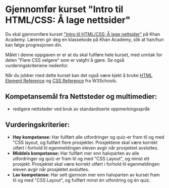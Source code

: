 # Gjennomfør kurset "Intro til HTML/CSS: Å lage nettsider"

Du skal gjennomføre kurset ["Intro til HTML/CSS: Å lage nettsider"](https://nb.khanacademy.org/computing/computer-programming/html-css) på Khan Academy. Læreren gir deg en klassekode på Khan Academy, slik at han/hun kan følge progresjonen din.

Målet i denne oppgaven er er at du skal fullføre hele kurset, med unntak for delen "Flere CSS velgere" som er valgfri å gjøre. Se også vurderingskriteriene nedenfor.

Når du jobber med dette kurset kan det også være kjekt å bruke [HTML Element Reference](http://www.w3schools.com/tags/default.asp) og [CSS Reference](http://www.w3schools.com/cssref/default.asp) fra W3Schools.

## Kompetansemål fra Nettsteder og multimedier:

* redigere nettsteder ved bruk av standardiserte oppmerkingsspråk

## Vurderingskriterier:

* **Høy kompetanse:** Har fullført alle utfordringer og quiz-er fram til og med "CSS layout, og fullført flere prosjekter. Prosjektene skal være korrekt utført i forhold til egenmeldingen eleven avgir når prosjektet avsluttes.
* **Middels kompetanse:** Har fullført mer enn halvparten av alle utfordringer og quiz-er  fram til og med "CSS Layout", og minst ett prosjekt. Prosjektet skal være korrekt utført i forhold til egenmeldingen eleven avgir når prosjektet avsluttes.
* **Lav kompetanse:** Har sett gjennom mer enn halvparten av kurset fram til og med "CSS Layout", og fullført minst én utfordring og én quiz.
